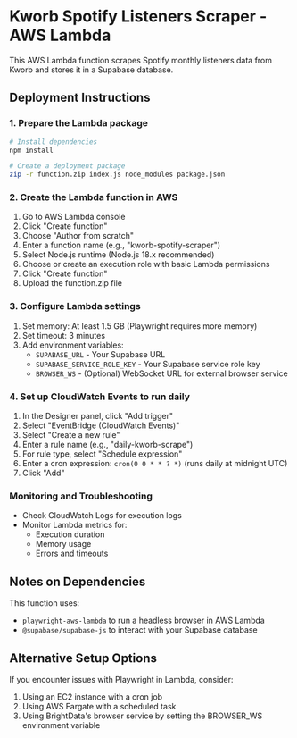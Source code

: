 # Kworb Spotify Listeners Scraper - AWS Lambda

This AWS Lambda function scrapes Spotify monthly listeners data from Kworb and stores it in a Supabase database.

## Deployment Instructions

### 1. Prepare the Lambda package

```bash
# Install dependencies
npm install

# Create a deployment package
zip -r function.zip index.js node_modules package.json
```

### 2. Create the Lambda function in AWS

1. Go to AWS Lambda console
2. Click "Create function"
3. Choose "Author from scratch"
4. Enter a function name (e.g., "kworb-spotify-scraper")
5. Select Node.js runtime (Node.js 18.x recommended)
6. Choose or create an execution role with basic Lambda permissions
7. Click "Create function"
8. Upload the function.zip file

### 3. Configure Lambda settings

1. Set memory: At least 1.5 GB (Playwright requires more memory)
2. Set timeout: 3 minutes
3. Add environment variables:
   - `SUPABASE_URL` - Your Supabase URL
   - `SUPABASE_SERVICE_ROLE_KEY` - Your Supabase service role key
   - `BROWSER_WS` - (Optional) WebSocket URL for external browser service

### 4. Set up CloudWatch Events to run daily

1. In the Designer panel, click "Add trigger"
2. Select "EventBridge (CloudWatch Events)"
3. Select "Create a new rule"
4. Enter a rule name (e.g., "daily-kworb-scrape")
5. For rule type, select "Schedule expression"
6. Enter a cron expression: `cron(0 0 * * ? *)` (runs daily at midnight UTC)
7. Click "Add"

### Monitoring and Troubleshooting

- Check CloudWatch Logs for execution logs
- Monitor Lambda metrics for:
  - Execution duration
  - Memory usage
  - Errors and timeouts

## Notes on Dependencies

This function uses:
- `playwright-aws-lambda` to run a headless browser in AWS Lambda
- `@supabase/supabase-js` to interact with your Supabase database

## Alternative Setup Options

If you encounter issues with Playwright in Lambda, consider:
1. Using an EC2 instance with a cron job
2. Using AWS Fargate with a scheduled task
3. Using BrightData's browser service by setting the BROWSER_WS environment variable 